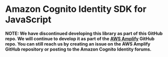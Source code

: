 # Amazon Cognito Identity SDK for JavaScript

**NOTE: We have discontinued developing this library as part of this GitHub repo. We will continue to develop it as part of the [AWS Amplify](https://github.com/aws/aws-amplify/tree/master/packages/amazon-cognito-identity-js) GitHub repo. You can still reach us by creating an issue on the AWS Amplify GitHub repository or posting to the Amazon Cognito Identity forums.**
